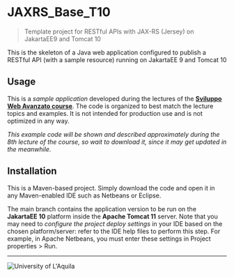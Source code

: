 # JAXRS_Base_T10
> Template project for RESTful APIs with JAX-RS (Jersey) on JakartaEE9 and Tomcat 10

This is the skeleton of a Java web application configured to publish a RESTful API (with a sample resource) running on JakartaEE 9 and Tomcat 10
 
## Usage

This is a *sample application* developed during the lectures of the  [**Sviluppo Web Avanzato course**](https://sviluppowebavanzato-univaq.github.io). The code is organized to best match the lecture topics and examples. It is not intended for production use and is not optimized in any way. 

*This example code will be shown and described approximately during the 8th lecture of the course, so wait to download it, since it may get updated in the meanwhile.*

## Installation

This is a Maven-based project. Simply download the code and open it in any Maven-enabled IDE such as Netbeans or Eclipse. 

The main branch contains the application version to be run on the **JakartaEE 10** platform inside the **Apache Tomcat 11** server. 
Note that you may need to *configure the project deploy settings* in your IDE based on the chosen platform/server: refer to the IDE help files to perform this step. For example, in Apache Netbeans, you must enter these settings in Project properties > Run.



---

![University of L'Aquila](https://www.disim.univaq.it/skins/aqua/img/logo2021-2.png)


